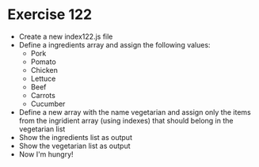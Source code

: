 # Exercise 122

* Create a new index122.js file
* Define a ingredients array and assign the following values:
  * Pork
  * Pomato
  * Chicken
  * Lettuce
  * Beef
  * Carrots
  * Cucumber
* Define a new array with the name vegetarian and assign only the items from the ingridient array (using indexes) that should belong in the vegetarian list
* Show the ingredients list as output
* Show the vegetarian list as output
* Now I'm hungry!